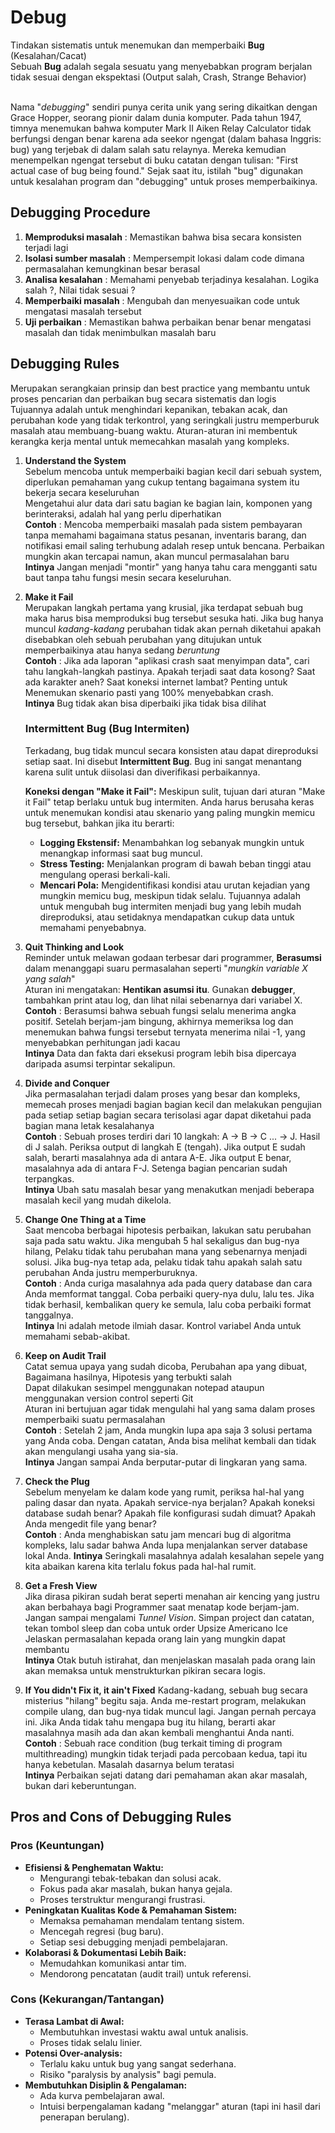 # **Debug**

Tindakan sistematis untuk menemukan dan memperbaiki **Bug** (Kesalahan/Cacat) <br>
Sebuah **Bug** adalah segala sesuatu yang menyebabkan program berjalan tidak sesuai dengan ekspektasi (Output salah, Crash, Strange Behavior)<br><br>

Nama "_debugging_" sendiri punya cerita unik yang sering dikaitkan dengan Grace Hopper, seorang pionir dalam dunia komputer. Pada tahun 1947, timnya menemukan
bahwa komputer Mark II Aiken Relay Calculator tidak berfungsi dengan benar karena ada seekor ngengat (dalam bahasa Inggris: bug) yang terjebak di dalam salah
satu relaynya. Mereka kemudian menempelkan ngengat tersebut di buku catatan dengan tulisan: "First actual case of bug being found." Sejak saat itu, istilah
"bug" digunakan untuk kesalahan program dan "debugging" untuk proses memperbaikinya.

## **Debugging Procedure**

1. **Memproduksi masalah** : Memastikan bahwa bisa secara konsisten terjadi lagi
2. **Isolasi sumber masalah** : Mempersempit lokasi dalam code dimana permasalahan kemungkinan besar berasal
3. **Analisa kesalahan** : Memahami penyebab terjadinya kesalahan. Logika salah ?, Nilai tidak sesuai ?
4. **Memperbaiki masalah** : Mengubah dan menyesuaikan code untuk mengatasi masalah tersebut
5. **Uji perbaikan** : Memastikan bahwa perbaikan benar benar mengatasi masalah dan tidak menimbulkan masalah baru

## **Debugging Rules**

Merupakan serangkaian prinsip dan best practice yang membantu untuk proses pencarian dan perbaikan bug secara sistematis dan logis<br>
Tujuannya adalah untuk menghindari kepanikan, tebakan acak, dan perubahan kode yang tidak terkontrol, yang seringkali justru
memperburuk masalah atau membuang-buang waktu. Aturan-aturan ini membentuk kerangka kerja mental untuk memecahkan masalah yang kompleks.

1. **Understand the System** <br>
   Sebelum mencoba untuk memperbaiki bagian kecil dari sebuah system, diperlukan pemahaman yang cukup tentang bagaimana system itu bekerja secara keseluruhan<br>
   Mengetahui alur data dari satu bagian ke bagian lain, komponen yang berinteraksi, adalah hal yang perlu diperhatikan<br>
   **Contoh** : Mencoba memperbaiki masalah pada sistem pembayaran tanpa memahami bagaimana status pesanan, inventaris barang, dan notifikasi email saling terhubung adalah resep untuk bencana. Perbaikan mungkin akan tercapai namun, akan muncul permasalahan baru<br>
   **Intinya** Jangan menjadi "montir" yang hanya tahu cara mengganti satu baut tanpa tahu fungsi mesin secara keseluruhan.

2. **Make it Fail** <br>
   Merupakan langkah pertama yang krusial, jika terdapat sebuah bug maka harus bisa memproduksi bug tersebut sesuka hati. Jika bug hanya muncul _kadang-kadang_ perubahan tidak akan pernah diketahui apakah disebabkan oleh sebuah perubahan yang ditujukan untuk memperbaikinya atau hanya sedang _beruntung_ <br>
   **Contoh** : Jika ada laporan "aplikasi crash saat menyimpan data", cari tahu langkah-langkah pastinya. Apakah terjadi saat data kosong? Saat ada karakter aneh? Saat koneksi internet lambat? Penting untuk Menemukan skenario pasti yang 100% menyebabkan crash. <br>
   **Intinya** Bug tidak akan bisa diperbaiki jika tidak bisa dilihat

   ### Intermittent Bug (Bug Intermiten)

   Terkadang, bug tidak muncul secara konsisten atau dapat direproduksi setiap saat. Ini disebut **Intermittent Bug**. Bug ini sangat menantang karena sulit untuk diisolasi dan diverifikasi perbaikannya.

   **Koneksi dengan "Make it Fail":**
   Meskipun sulit, tujuan dari aturan "Make it Fail" tetap berlaku untuk bug intermiten. Anda harus berusaha keras untuk menemukan kondisi atau skenario yang paling mungkin memicu bug tersebut, bahkan jika itu berarti:

   - **Logging Ekstensif:** Menambahkan log sebanyak mungkin untuk menangkap informasi saat bug muncul.
   - **Stress Testing:** Menjalankan program di bawah beban tinggi atau mengulang operasi berkali-kali.
   - **Mencari Pola:** Mengidentifikasi kondisi atau urutan kejadian yang mungkin memicu bug, meskipun tidak selalu.
     Tujuannya adalah untuk mengubah bug intermiten menjadi bug yang lebih mudah direproduksi, atau setidaknya mendapatkan cukup data untuk memahami penyebabnya.

3. **Quit Thinking and Look** <br>
   Reminder untuk melawan godaan terbesar dari programmer, **Berasumsi** dalam menanggapi suaru permasalahan seperti "_mungkin variable X yang salah_"<br>
   Aturan ini mengatakan: **Hentikan asumsi itu**. Gunakan **debugger**, tambahkan print atau log, dan lihat nilai sebenarnya dari variabel X.
   **Contoh** : Berasumsi bahwa sebuah fungsi selalu menerima angka positif. Setelah berjam-jam bingung, akhirnya memeriksa log dan menemukan bahwa fungsi tersebut ternyata menerima nilai -1, yang menyebabkan perhitungan jadi kacau <br>
   **Intinya** Data dan fakta dari eksekusi program lebih bisa dipercaya daripada asumsi terpintar sekalipun.

4. **Divide and Conquer** <br>
   Jika permasalahan terjadi dalam proses yang besar dan kompleks, memecah proses menjadi bagian bagian kecil dan melakukan pengujian pada setiap setiap bagian secara terisolasi agar dapat diketahui pada bagian mana letak kesalahanya <br>
   **Contoh** : Sebuah proses terdiri dari 10 langkah: A -> B -> C ... -> J. Hasil di J salah. Periksa output di langkah E (tengah). Jika output E sudah salah, berarti masalahnya ada di antara A-E. Jika output E benar, masalahnya ada di antara F-J. Setenga bagian pencarian sudah terpangkas. <br>
   **Intinya** Ubah satu masalah besar yang menakutkan menjadi beberapa masalah kecil yang mudah dikelola.

5. **Change One Thing at a Time** <br>
   Saat mencoba berbagai hipotesis perbaikan, lakukan satu perubahan saja pada satu waktu. Jika mengubah 5 hal sekaligus dan bug-nya hilang, Pelaku tidak tahu perubahan mana yang sebenarnya menjadi solusi. Jika bug-nya tetap ada, pelaku tidak tahu apakah salah satu perubahan Anda justru memperburuknya.<br>
   **Contoh** : Anda curiga masalahnya ada pada query database dan cara Anda memformat tanggal. Coba perbaiki query-nya dulu, lalu tes. Jika tidak berhasil, kembalikan query ke semula, lalu coba perbaiki format tanggalnya.<br>
   **Intinya** Ini adalah metode ilmiah dasar. Kontrol variabel Anda untuk memahami sebab-akibat.

6. **Keep on Audit Trail** <br>
   Catat semua upaya yang sudah dicoba, Perubahan apa yang dibuat, Bagaimana hasilnya, Hipotesis yang terbukti salah<br>
   Dapat dilakukan sesimpel menggunakan notepad ataupun menggunakan version control seperti Git <br>
   Aturan ini bertujuan agar tidak mengulahi hal yang sama dalam proses memperbaiki suatu permasalahan <br>
   **Contoh** : Setelah 2 jam, Anda mungkin lupa apa saja 3 solusi pertama yang Anda coba. Dengan catatan, Anda bisa melihat kembali dan tidak akan mengulangi usaha yang sia-sia. <br>
   **Intinya** Jangan sampai Anda berputar-putar di lingkaran yang sama.

7. **Check the Plug** <br>
   Sebelum menyelam ke dalam kode yang rumit, periksa hal-hal yang paling dasar dan nyata. Apakah service-nya berjalan? Apakah koneksi database sudah benar? Apakah file konfigurasi sudah dimuat? Apakah Anda mengedit file yang benar? <br>
   **Contoh** : Anda menghabiskan satu jam mencari bug di algoritma kompleks, lalu sadar bahwa Anda lupa menjalankan server database lokal Anda.
   **Intinya** Seringkali masalahnya adalah kesalahan sepele yang kita abaikan karena kita terlalu fokus pada hal-hal rumit.

8. **Get a Fresh View** <br>
   Jika dirasa pikiran sudah berat seperti menahan air kencing yang justru akan berbahaya bagi Programmer saat menatap kode berjam-jam. Jangan sampai mengalami _Tunnel Vision_. Simpan project dan catatan, tekan tombol sleep dan coba untuk order Upsize Americano Ice<br>
   Jelaskan permasalahan kepada orang lain yang mungkin dapat membantu<br>
   **Intinya** Otak butuh istirahat, dan menjelaskan masalah pada orang lain akan memaksa untuk menstrukturkan pikiran secara logis.

9. **If You didn't Fix it, it ain't Fixed**
   Kadang-kadang, sebuah bug secara misterius "hilang" begitu saja. Anda me-restart program, melakukan compile ulang, dan bug-nya tidak muncul lagi. Jangan pernah percaya ini. Jika Anda tidak tahu mengapa bug itu hilang, berarti akar masalahnya masih ada dan akan kembali menghantui Anda nanti.
   **Contoh** : Sebuah race condition (bug terkait timing di program multithreading) mungkin tidak terjadi pada percobaan kedua, tapi itu hanya kebetulan. Masalah dasarnya belum teratasi <br>
   **Intinya** Perbaikan sejati datang dari pemahaman akan akar masalah, bukan dari keberuntungan.

## Pros and Cons of Debugging Rules

### Pros (Keuntungan)

*   **Efisiensi & Penghematan Waktu:**
    *   Mengurangi tebak-tebakan dan solusi acak.
    *   Fokus pada akar masalah, bukan hanya gejala.
    *   Proses terstruktur mengurangi frustrasi.
*   **Peningkatan Kualitas Kode & Pemahaman Sistem:**
    *   Memaksa pemahaman mendalam tentang sistem.
    *   Mencegah regresi (bug baru).
    *   Setiap sesi debugging menjadi pembelajaran.
*   **Kolaborasi & Dokumentasi Lebih Baik:**
    *   Memudahkan komunikasi antar tim.
    *   Mendorong pencatatan (audit trail) untuk referensi.

### Cons (Kekurangan/Tantangan)

*   **Terasa Lambat di Awal:**
    *   Membutuhkan investasi waktu awal untuk analisis.
    *   Proses tidak selalu linier.
*   **Potensi Over-analysis:**
    *   Terlalu kaku untuk bug yang sangat sederhana.
    *   Risiko "paralysis by analysis" bagi pemula.
*   **Membutuhkan Disiplin & Pengalaman:**
    *   Ada kurva pembelajaran awal.
    *   Intuisi berpengalaman kadang "melanggar" aturan (tapi ini hasil dari penerapan berulang).